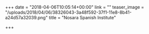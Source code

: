 +++
date = "2018-04-06T10:05:14+00:00"
link = ""
teaser_image = "/uploads/2018/04/06/38326043-3a48f592-37f1-11e8-8b41-a24d57a32039.png"
title = "Nosara Spanish Institute"

+++
